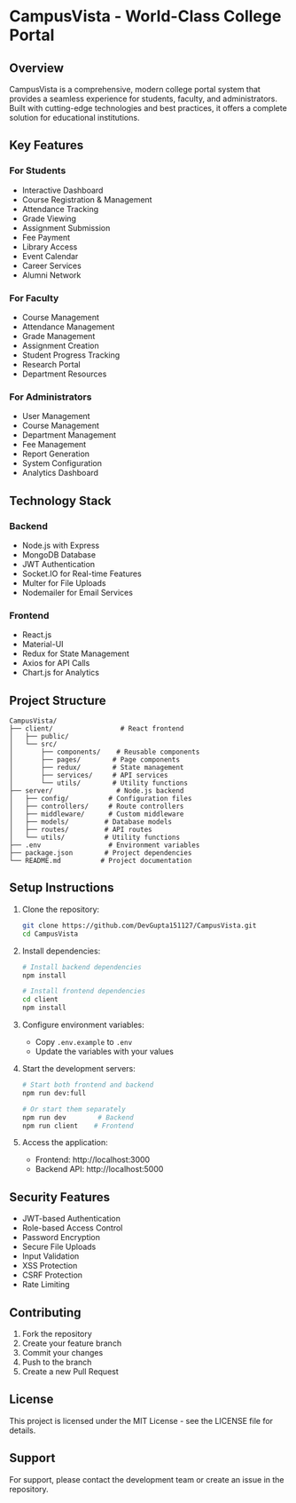 # CampusVista - World-Class College Portal

## Overview

CampusVista is a comprehensive, modern college portal system that provides a seamless experience for students, faculty, and administrators. Built with cutting-edge technologies and best practices, it offers a complete solution for educational institutions.

## Key Features

### For Students
- Interactive Dashboard
- Course Registration & Management
- Attendance Tracking
- Grade Viewing
- Assignment Submission
- Fee Payment
- Library Access
- Event Calendar
- Career Services
- Alumni Network

### For Faculty
- Course Management
- Attendance Management
- Grade Management
- Assignment Creation
- Student Progress Tracking
- Research Portal
- Department Resources

### For Administrators
- User Management
- Course Management
- Department Management
- Fee Management
- Report Generation
- System Configuration
- Analytics Dashboard

## Technology Stack

### Backend
- Node.js with Express
- MongoDB Database
- JWT Authentication
- Socket.IO for Real-time Features
- Multer for File Uploads
- Nodemailer for Email Services

### Frontend
- React.js
- Material-UI
- Redux for State Management
- Axios for API Calls
- Chart.js for Analytics

## Project Structure

```
CampusVista/
├── client/                 # React frontend
│   ├── public/
│   └── src/
│       ├── components/    # Reusable components
│       ├── pages/        # Page components
│       ├── redux/        # State management
│       ├── services/     # API services
│       └── utils/        # Utility functions
├── server/                # Node.js backend
│   ├── config/          # Configuration files
│   ├── controllers/     # Route controllers
│   ├── middleware/      # Custom middleware
│   ├── models/         # Database models
│   ├── routes/         # API routes
│   └── utils/          # Utility functions
├── .env                 # Environment variables
├── package.json        # Project dependencies
└── README.md          # Project documentation
```

## Setup Instructions

1. Clone the repository:
   ```bash
   git clone https://github.com/DevGupta151127/CampusVista.git
   cd CampusVista
   ```

2. Install dependencies:
   ```bash
   # Install backend dependencies
   npm install

   # Install frontend dependencies
   cd client
   npm install
   ```

3. Configure environment variables:
   - Copy `.env.example` to `.env`
   - Update the variables with your values

4. Start the development servers:
   ```bash
   # Start both frontend and backend
   npm run dev:full

   # Or start them separately
   npm run dev        # Backend
   npm run client    # Frontend
   ```

5. Access the application:
   - Frontend: http://localhost:3000
   - Backend API: http://localhost:5000

## Security Features

- JWT-based Authentication
- Role-based Access Control
- Password Encryption
- Secure File Uploads
- Input Validation
- XSS Protection
- CSRF Protection
- Rate Limiting

## Contributing

1. Fork the repository
2. Create your feature branch
3. Commit your changes
4. Push to the branch
5. Create a new Pull Request

## License

This project is licensed under the MIT License - see the LICENSE file for details.

## Support

For support, please contact the development team or create an issue in the repository.

